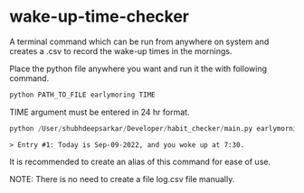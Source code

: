 # wake-up-time-checker

A terminal command which can be run from anywhere on system and creates a .csv to record the wake-up times in the mornings.

Place the python file anywhere you want and run it the with following command. 

```python
python PATH_TO_FILE earlymoring TIME
```

TIME argument must be entered in 24 hr format.

```python
python /User/shubhdeepsarkar/Developer/habit_checker/main.py earlymorning 7:30
```
```
> Entry #1: Today is Sep-09-2022, and you woke up at 7:30.
```

It is recommended to create an alias of this command for ease of use.

NOTE: There is no need to create a file log.csv file manually. 
